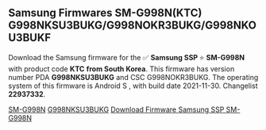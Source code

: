 <h2>Samsung Firmwares SM-G998N(KTC) G998NKSU3BUKG/G998NOKR3BUKG/G998NKOU3BUKF</h2>
Download the Samsung firmware for the ✅ <strong>Samsung SSP </strong> ⭐ <strong>SM-G998N</strong> with product code <strong>KTC</strong> <strong> from South Korea</strong>. This firmware has version number PDA <strong>G998NKSU3BUKG</strong> and CSC G998NOKR3BUKG. The operating system of this firmware is Android S , with build date 2021-11-30. Changelist <strong>22937332</strong>.


[SM-G998N](https://samfirm.shop/samsung/model/SM-G998N)
[G998NKSU3BUKG](https://samfirm.shop/samsung/pda/G998NKSU3BUKG)
[Download Firmware Samsung SSP SM-G998N](https://samfirm.shop/samsung/firmware/478896)
